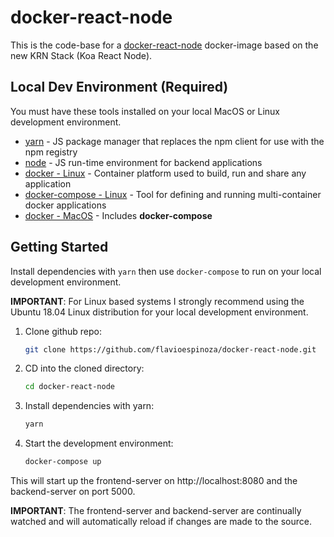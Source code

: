 # docker-react-node

This is the code-base for a [docker-react-node](https://cloud.docker.com/u/flavioespinoza/repository/docker/flavioespinoza/docker-react-node) docker-image based on the new KRN Stack (Koa React Node).

## Local Dev Environment (Required)
You must have these tools installed on your local MacOS or Linux development environment.

  - [yarn](https://yarnpkg.com/lang/en/docs/install/#mac-stable) - JS package manager that replaces the npm client for use with the npm registry
  - [node](https://nodejs.org/) - JS run-time environment for backend applications
  - [docker - Linux](https://docs.docker.com/install/#server) - Container platform used to build, run and share any application
  - [docker-compose - Linux](https://docs.docker.com/compose/install/#install-compose) - Tool for defining and running multi-container docker applications
  - [docker - MacOS](https://docs.docker.com/docker-for-mac/install/) - Includes **docker-compose**

## Getting Started

Install dependencies with `yarn` then use `docker-compose` to run on your local development environment.

**IMPORTANT**: For Linux based systems I strongly recommend using the Ubuntu 18.04 Linux distribution for your local development environment.


1. Clone github repo:

	```bash
	git clone https://github.com/flavioespinoza/docker-react-node.git
	```
1. CD into the cloned directory:

	```bash
	cd docker-react-node
	```

1. Install dependencies with yarn:

	```bash
	yarn
	```
	
1. Start the development environment:

	```bash
	docker-compose up
	```

This will start up the frontend-server on http://localhost:8080 and the backend-server on port 5000.

**IMPORTANT**: The frontend-server and backend-server are continually watched and will automatically reload if changes are made to the source.